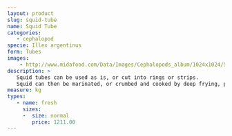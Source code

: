 ```yaml
---
layout: product
slug: squid-tube
name: Squid Tube
categories:
   - cephalopod
specie: Illex argentinus
form: Tubes
images:
    - http://www.midafood.com/Data/Images/Cephalopods_album/1024x1024/54acdb83c147a444.jpg
description: >
   Squid tubes can be used as is, or cut into rings or strips.
   Squid can then be marinated, or crumbed and cooked by deep frying, pan frying, baking or grilling.
measure: kg
types:
   - name: fresh
     sizes:
     -  size: normal
        price: 1211.00
---
```

